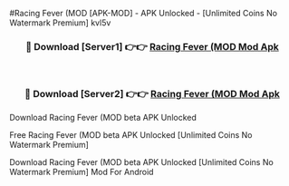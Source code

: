 #Racing Fever (MOD [APK-MOD] - APK Unlocked - [Unlimited Coins No Watermark Premium] kvl5v



<div align="center">

<h3>🔴 Download [Server1] 👉👉 <a href="https://momento.my/?title=Racing_Fever_(MOD">Racing Fever (MOD Mod Apk</a></h3><br>

<h3>🔴 Download [Server2] 👉👉 <a href="https://momento.my/?title=Racing_Fever_(MOD">Racing Fever (MOD Mod Apk</a></h3>
</div>



Download Racing Fever (MOD beta APK Unlocked

Free Racing Fever (MOD beta APK Unlocked [Unlimited Coins No Watermark Premium]

Download Racing Fever (MOD beta APK Unlocked [Unlimited Coins No Watermark Premium] Mod For Android
